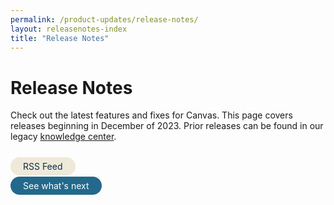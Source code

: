 ```yaml
---
permalink: /product-updates/release-notes/
layout: releasenotes-index
title: "Release Notes"
---
```

# Release Notes

Check out the latest features and fixes for Canvas. This page covers releases beginning in December of 2023. Prior releases can be found in our legacy [knowledge center](https://canvas-medical.zendesk.com/hc/en-us/sections/360010471754-Release-Documents). 
<br>
<br>

<html>
<head>
  <title>RSS Feed</title>
</head>
<body>

<a href="https://docs.canvasmedical.com/release-notes.xml" style="background-color: #EEE9D9; color: #0D2C4C; padding: 6px 20px; text-decoration: none; border-radius: 20px;" target="_blank">RSS Feed</a>

</body>
</html>
<html>
<head>
  <title>Next Product Update</title>
</head>
<body>

<a href="https://docs.canvasmedical.com/product-updates/upcoming-changes/" style="background-color: #22698C; color: white; padding: 6px 20px; text-decoration: none; border-radius: 20px;" target="_blank">See what's next</a>

</body>
</html>
<br>




